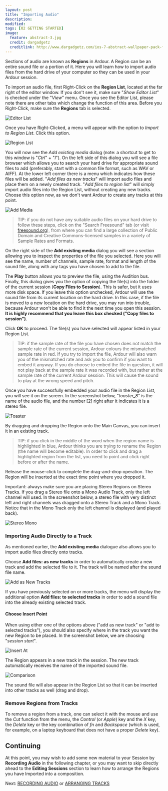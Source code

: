 ```yaml
---
layout: post
title: "Importing Audio"
description:
modified: 
tags: [02 GETTING STARTED]
image:
  feature: abstract-3.jpg
  credit: dargadgetz
  creditlink: http://www.dargadgetz.com/ios-7-abstract-wallpaper-pack-for-iphone-5-and-ipod-touch-retina/
---
```


Sections of audio are known as **Regions** in Ardour. A Region can be an
entire sound file or a portion of it. Here you will learn how to import
audio files from the hard drive of your computer so they can be used in
your Ardour session.

To import an audio file, first Right-Click on the **Region List**,
located at the far right of the editor window. If you don't see it, make
sure "*Show Editor List*" is checked under the "*View*" menu. Once you
see the Editor List, please note there are other tabs which change the
function of this area. Before you Right-Click, make sure the **Regions**
tab is selected.

![Editor List](../images/Ardour3_RegionList_EditorList.png) 

Once you have Right-Clicked, a menu will appear with the option to
*Import to Region List*. Click this option.

![Region List](../images/Ardour_Import_To_Region_List.png) 

You will now see the *Add existing media* dialog (note: a shortcut to
get to this window is "*Ctrl*" + "*I*"). On the left side of this dialog
you will see a file browser which allows you to search your hard drive
for appropriate sound files to add (preferably, start with a common file
format, such as WAV or AIFF). At the lower left corner there is a menu
which indicates how these files will be added. "*Add files as new
tracks*" will import audio files and place them on a newly created
track. "*Add files to region list*" will simply import audio files into
the Region List, without creating any new tracks. Choose this option
now, as we don't want Ardour to create any tracks at this point.

![Add Media](../images/Ardour3_Add_Existing_Media.png) 

> TIP: if you do not have any suitable audio files on your hard drive to
follow these steps, click on the "Search Freesound" tab (or visit
[freesound.org](http://www.freesound.org/)), from where you can find a
large collection of Public Domain and Creative Commons–licensed samples in a variety of
Sample Rates and Formats.

On the right side of the **Add existing media** dialog you will see a
section allowing you to inspect the properties of the file you selected.
Here you will see the name, number of channels, sample rate, format and
length of the sound file, along with any tags you have chosen to add to
the file.

The **Play** button allows you to preview the file, using the Audition
bus. Finally, this dialog gives you the option of copying the file(s)
into the folder of the current session (**Copy Files to Session**). This
is safer, but it uses more disk space. If you leave this option
unchecked, Ardour will use the sound file from its current location on
the hard drive. In this case, if the file is moved to a new location on
the hard drive, you may run into trouble, because Ardour won't be able
to find it the next time you open this session. **It is highly recommend
that you leave this box checked ("Copy files to session")**. 

Click **OK** to proceed. The file(s) you have selected will appear
listed in your Region List.

> TIP: if the sample rate of the file you have chosen does not match the
sample rate of the current session, Ardour colours the mismatched sample
rate in red. If you try to import the file, Ardour will also warn you of
the mismatched rate and ask you to confirm if you want to embed it
anyway. If you do choose to embed the file in question, it will not play
back at the sample rate it was recorded with, but rather at the sample
rate of the current Ardour session. This will cause the sound to play at
the wrong speed and pitch.

Once you have successfully embedded your audio file in the Region List,
you will see it on the screen. In the screenshot below, "*toaster\_8*"
is the name of the audio file, and the number \[2\] right after it
indicates it is a stereo file. 

![Toaster](../images/Ardour3_RegionListToaster.png) 

By dragging and dropping the Region onto the Main Canvas, you can insert
it in an existing track.

> TIP: if you click in the middle of the
word when the region name is highlighted in blue, Ardour thinks you are trying to rename the Region (the name will
become editable). In order to click and drag a highlighted region from the list, you need to point and
click right before or after the name. 

Release the mouse-click to complete the drag-and-drop operation. The
Region will be inserted at the exact time point where you dropped it.

Important: always make sure you are placing Stereo Regions on Stereo
Tracks. If you drag a Stereo file onto a Mono Audio Track, only the left
channel will used. In the screenshot below, a stereo file with very
distinct left and right channels was dragged onto a Stereo Track and a
Mono Track. Notice that in the Mono Track only the left channel is
displayed (and played back).  

![Stereo Mono](../images/Ardour3_StereoMonoComparison.png) 


### Importing Audio Directly to a Track

As mentioned earlier, the **Add existing media** dialogue also allows you
to import audio files directly onto tracks.

Choose **Add files: as new tracks** in order to automatically create
a new track and add the selected file to it. The track will be named
after the sound file name. 

![Add as New Tracks](../images/Ardour3_Add_As_New_Track.png) 

If you have previously selected on or more tracks, the menu will display the
additional option **Add files: to selected tracks** in order to add a sound
file into the already existing selected track. 

#### Choose Insert Point

When using either one of the options above ("add as new track" or "add to selected tracks"),
you should also specify where in the track you want the
new Region to be placed. In the screenshot below, we are choosing
"*session start*".

![Insert At](../images/Ardour3_Insert_At.png) 

The Region appears in a new track in the session. The new track
automatically receives the name of the imported sound file.

![Comparison](../images/Ardour3_StereoLRComparison.png) 

The sound file will also appear in the Region List so that it can be
inserted into other tracks as well (drag and drop).

### Remove Regions from Tracks

To remove a region from a track, one can select it with the mouse and
use the *Cut* function from the menu, the *Control* (or *Apple*) key and
the *X* key, the *Delete* key or the key combination of *fn* and
*Backspace* (which is used, for example, on a laptop keyboard that does
not have a proper *Delete* key).

Continuing
----------

At this point, you may wish to add some new material to your Session by
**Recording Audio** in the following chapter, or you may want to skip
directly ahead to the **Editing Sessions** section to learn how to
arrange the Regions you have Imported into a composition.

Next: [RECORDING AUDIO](../recording-audio) or [ARRANGING TRACKS](../arranging-tracks)
